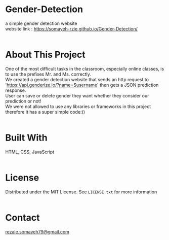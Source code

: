# Gender-Detection
a simple gender detection website <br />
website link : https://somayeh-rzie.github.io/Gender-Detection/
<br /><br />

# About This Project
One of the most difficult tasks in the classroom, especially online classes, is to use the prefixes Mr. and Ms. correctly.<br />
We created a gender detection website that sends an http request to 'https://api.genderize.io/?name=$username'
then gets a JSON prediction response.<br />
User can save or delete gender they want whether they consider our prediction or not!<br />
We were not allowed to use any libraries or frameworks in this project therefore it has a super simple code:))
<br /><br />

# Built With
HTML, CSS, JavaScript
<br /><br />

# License
Distributed under the MIT License. See `LICENSE.txt` for more information
<br /><br />

# Contact
rezaie.somayeh79@gmail.com
